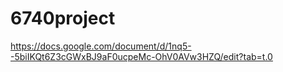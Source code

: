 # 6740project

https://docs.google.com/document/d/1nq5--5biIKQt6Z3cGWxBJ9aF0ucpeMc-OhV0AVw3HZQ/edit?tab=t.0
